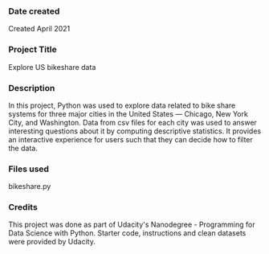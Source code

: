
### Date created
Created April 2021

### Project Title
Explore US bikeshare data

### Description
In this project, Python was used to explore data related to bike share systems for three major cities in the United States — Chicago, New York City, and Washington. Data from csv files for each city was used to answer interesting questions about it by computing descriptive statistics. It provides an interactive experience for users such that they can decide how to filter the data.

### Files used
bikeshare.py

### Credits
This project was done as part of Udacity's Nanodegree - Programming for Data Science with Python. Starter code, instructions and clean datasets were provided by Udacity.

